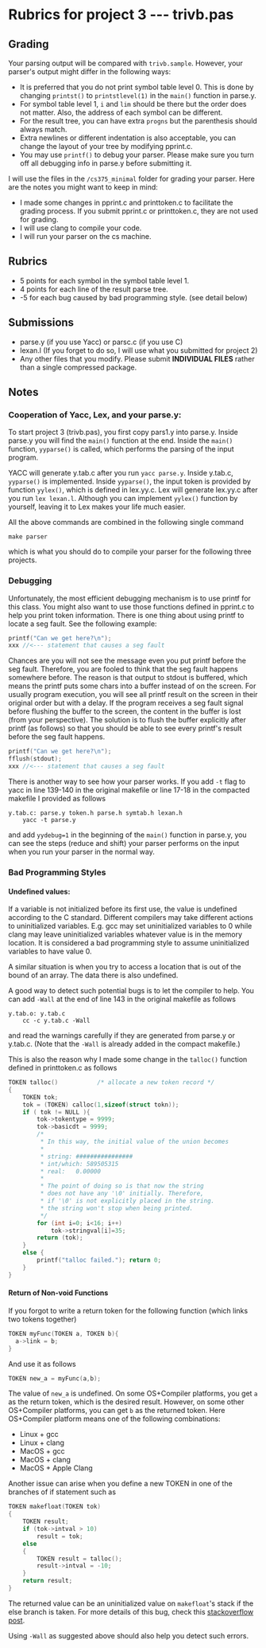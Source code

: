 # Rubrics for project 3 --- trivb.pas

## Grading

Your parsing output will be compared with `trivb.sample`. However, your parser's output might differ in the following ways:

- It is preferred that you do not print symbol table level 0. This is done by changing `printst()` to `printstlevel(1)` in the `main()` function in parse.y.
- For symbol table level 1, `i` and `lim` should be there but the order does not matter. Also, the address of each symbol can be different.
- For the result tree, you can have extra `progns` but the parenthesis should always match.
- Extra newlines or different indentation is also acceptable, you can change the layout of your tree by modifying pprint.c.
- You may use `printf()` to debug your parser. Please make sure you turn off all debugging info in parse.y before submitting it.

I will use the files in the `/cs375_minimal` folder for grading your parser. 
Here are the notes you might want to keep in mind:

- I made some changes in pprint.c and printtoken.c to facilitate the grading process. If you submit pprint.c or printtoken.c, they are not used for grading. 
- I will use clang to compile your code.
- I will run your parser on the cs machine.


 
## Rubrics

- 5 points for each symbol in the symbol table level 1.
- 4 points for each line of the result parse tree.
- -5 for each bug caused by bad programming style. (see detail below)


## Submissions

- parse.y (if you use Yacc) or parsc.c (if you use C)
- lexan.l (If you forget to do so, I will use what you submitted for project 2)
- Any other files that you modify.
Please submit **INDIVIDUAL FILES** rather than a single compressed package.

## Notes

### Cooperation of Yacc, Lex, and your parse.y:

To start project 3 (trivb.pas), you first copy pars1.y into parse.y.
Inside parse.y you will find the `main()` function at the end. Inside the `main()` function, `yyparse()` is called, which performs the parsing of the input program.

YACC will generate y.tab.c after you run `yacc parse.y`. Inside y.tab.c, `yyparse()` is implemented. Inside `yyparse()`, the input token is provided by function `yylex()`, which is defined in lex.yy.c. Lex will generate lex.yy.c after you run `lex lexan.l`.
Although you can implement `yylex()` function by yourself, leaving it to Lex makes your life much easier.

All the above commands are combined in the following single command
```
make parser
```
which is what you should do to compile your parser for the following three projects.

### Debugging

Unfortunately, the most efficient debugging mechanism is to use printf for this class. 
You might also want to use those functions defined in pprint.c to help you print token information. 
There is one thing about using printf to locate a seg fault. See the following example:
```c
printf("Can we get here?\n");
xxx //<--- statement that causes a seg fault
```
Chances are you will not see the message even you put printf before the seg fault. Therefore, you are fooled to think that the seg fault happens somewhere before.
The reason is that output to stdout is buffered, which means the printf puts some chars into a buffer instead of on the screen. For usually program execution, you will see all printf result on the screen in their original order but with a delay. If the program receives a seg fault signal before flushing the buffer to the screen, the content in the buffer is lost (from your perspective). 
The solution is to flush the buffer explicitly after printf (as follows) so that you should be able to see every printf's result before the seg fault happens.
```c
printf("Can we get here?\n");
fflush(stdout);
xxx //<--- statement that causes a seg fault
```

There is another way to see how your parser works.
If you add `-t` flag to yacc in line 139-140 in the original makefile or line 17-18 in the compacted makefile I provided as follows
```
y.tab.c: parse.y token.h parse.h symtab.h lexan.h
    yacc -t parse.y
```
and add `yydebug=1` in the beginning of the `main()` function in parse.y, you can see the steps (reduce and shift) your parser performs on the input when you run your parser in the
normal way.

### Bad Programming Styles

#### Undefined values:

If a variable is not initialized before its first use, the value is undefined according to the C standard. 
Different compilers may take different actions to uninitialized variables. E.g. gcc may set uninitialized variables to 0 while clang may leave uninitialized variables whatever value is in the memory location. 
It is considered a bad programming style to assume uninitialized variables to have value 0.

A similar situation is when you try to access a location that is out of the bound of an array.
The data there is also undefined.

A good way to detect such potential bugs is to let the compiler to help.
You can add `-Wall` at the end of line 143 in the original makefile as follows
```
y.tab.o: y.tab.c
    cc -c y.tab.c -Wall
```
and read the warnings carefully if they are generated from parse.y or y.tab.c.
(Note that the `-Wall` is already added in the compact makefile.)

This is also the reason why I made some change in the `talloc()` function defined in printtoken.c as follows
```c
TOKEN talloc()           /* allocate a new token record */
{ 
    TOKEN tok;
    tok = (TOKEN) calloc(1,sizeof(struct tokn));
    if ( tok != NULL ){
        tok->tokentype = 9999;
        tok->basicdt = 9999;
        /*
         * In this way, the initial value of the union becomes
         *
         * string: ################
         * int/which: 589505315
         * real:   0.00000
         *
         * The point of doing so is that now the string
         * does not have any '\0' initially. Therefore,
         * if '\0' is not explicitly placed in the string.
         * the string won't stop when being printed.
         */
        for (int i=0; i<16; i++)
            tok->stringval[i]=35;
        return (tok);
    }
    else {
        printf("talloc failed."); return 0;
    }
}
```

#### Return of Non-void Functions

If you forgot to write a return token for the following function (which links two tokens together)
```c
TOKEN myFunc(TOKEN a, TOKEN b){
  a->link = b;
}
```
And use it as follows
```c
TOKEN new_a = myFunc(a,b);
```
The value of `new_a` is undefined.
On some OS+Compiler platforms, you get `a` as the return token, which is the desired result.
However, on some other OS+Compiler platforms, you can get `b` as the returned token.
Here OS+Compiler platform means one of the following combinations:

- Linux + gcc
- Linux + clang
- MacOS + gcc
- MacOS + clang
- MacOS + Apple Clang


Another issue can arise when you define a new TOKEN in one of the branches of if statement such as
```c
TOKEN makefloat(TOKEN tok)
{
    TOKEN result;
    if (tok->intval > 10)
        result = tok;
    else
    {
        TOKEN result = talloc();
        result->intval = -10;
    }
    return result;
}
```
The returned value can be an uninitialized value on `makefloat`'s stack if the else branch is taken.
For more details of this bug, check this [stackoverflow post](https://stackoverflow.com/questions/59166218/different-compiler-behaviors-for-uninitialized-data-on-the-stack).

Using `-Wall` as suggested above should also help you detect such errors.


